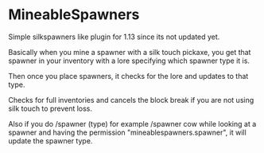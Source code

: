 # MineableSpawners
Simple silkspawners like plugin for 1.13 since its not updated yet.

Basically when you mine a spawner with a silk touch pickaxe, you get that spawner in your inventory with a lore specifying which spawner type it is.

Then once you place spawners, it checks for the lore and updates to that type.

Checks for full inventories and cancels the block break if you are not using silk touch to prevent loss.

Also if you do /spawner (type) for example /spawner cow while looking at a spawner and having the permission "mineablespawners.spawner", it will update the spawner type.

